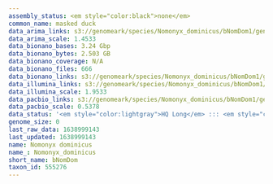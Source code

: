 ```yaml
---
assembly_status: <em style="color:black">none</em>
common_name: masked duck
data_arima_links: s3://genomeark/species/Nomonyx_dominicus/bNomDom1/genomic_data/arima/<br>
data_arima_scale: 1.4533
data_bionano_bases: 3.24 Gbp
data_bionano_bytes: 2.503 GB
data_bionano_coverage: N/A
data_bionano_files: 666
data_bionano_links: s3://genomeark/species/Nomonyx_dominicus/bNomDom1/genomic_data/bionano/<br>
data_illumina_links: s3://genomeark/species/Nomonyx_dominicus/bNomDom1/genomic_data/illumina/<br>
data_illumina_scale: 1.9533
data_pacbio_links: s3://genomeark/species/Nomonyx_dominicus/bNomDom1/genomic_data/pacbio/<br>
data_pacbio_scale: 0.5378
data_status: '<em style="color:lightgray">HQ Long</em> ::: <em style="color:lightgray">Long</em> ::: <em style="color:lightgray">Short</em> ::: <em style="color:lightgray">Phasing</em> ::: <em style="color:lightgray">Scaffolding</em>'
genome_size: 0
last_raw_data: 1638999143
last_updated: 1638999143
name: Nomonyx dominicus
name_: Nomonyx_dominicus
short_name: bNomDom
taxon_id: 555276
---
```

